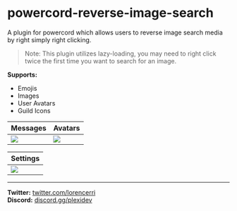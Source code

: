 # powercord-reverse-image-search

A plugin for powercord which allows users to reverse image search media by right simply right clicking.

> Note: This plugin utilizes lazy-loading, you may need to right click twice the first time you want to search for an image.

**Supports:**

-   Emojis
-   Images
-   User Avatars
-   Guild Icons

| Messages                             | Avatars                              |
| ------------------------------------ | ------------------------------------ |
| ![](https://i.imgur.com/mwixT5T.gif) | ![](https://i.imgur.com/2leN7um.png) |

| Settings                             |
| ------------------------------------ |
| ![](https://i.imgur.com/h19Z9Zr.png) |

---

**Twitter:** [twitter.com/lorencerri](https://twitter.com/lorencerri) <br>
**Discord:** [discord.gg/plexidev](https://discord.gg/plexidev)
